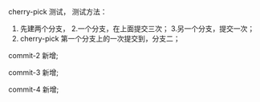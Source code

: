 cherry-pick 测试，
测试方法：

1. 先建两个分支，
2.一个分支，在上面提交三次；
3.另一个分支，提交一次；
4. cherry-pick 第一个分支上的一次提交到，分支二；


commit-2 新增;

commit-3 新增;


commit-4 新增;